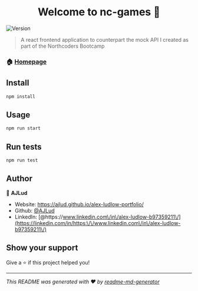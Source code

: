 <h1 align="center">Welcome to nc-games 👋</h1>
<p>
  <img alt="Version" src="https://img.shields.io/badge/version-0.1.0-blue.svg?cacheSeconds=2592000" />
</p>

> A react frontend application to counterpart the mock API I created as part of the Northcoders Bootcamp 

### 🏠 [Homepage](https://bored-games-r-us.netlify.app/)

## Install

```sh
npm install
```

## Usage

```sh
npm run start
```

## Run tests

```sh
npm run test
```

## Author

👤 **AJLud**

* Website: https://ajlud.github.io/alex-ludlow-portfolio/
* Github: [@AJLud](https://github.com/AJLud)
* LinkedIn: [@https:\/\/www.linkedin.com\/in\/alex-ludlow-b97359211\/](https://linkedin.com/in/https:\/\/www.linkedin.com\/in\/alex-ludlow-b97359211\/)

## Show your support

Give a ⭐️ if this project helped you!

***
_This README was generated with ❤️ by [readme-md-generator](https://github.com/kefranabg/readme-md-generator)_